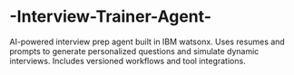 # -Interview-Trainer-Agent-
AI-powered interview prep agent built in IBM watsonx. Uses resumes and prompts to generate personalized questions and simulate dynamic interviews. Includes versioned workflows and tool integrations.
